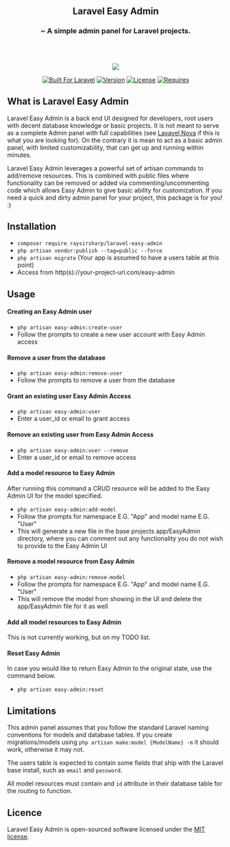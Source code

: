 <h2 align="center">Laravel Easy Admin</h2>
<h3 align="center">~ A simple admin panel for Laravel projects.</h3>
<br><br>
<p align="center"><img src="https://raw.githubusercontent.com/raysirsharp/img-storage/master/easy-admin-header.png"></p>
<p align="center">
<a target="_blank" href="https://laravel.com/"><img src="https://img.shields.io/badge/Built%20For-Laravel-orange" alt="Built For Laravel"></a>
<a target="_blank" href="https://packagist.org/packages/raysirsharp/laravel-easy-admin"><img src="https://img.shields.io/badge/Current%20Version-0.1.1-blue" alt="Version"></a>
<a target="_blank" href="https://packagist.org/packages/raysirsharp/laravel-easy-admin"><img src="https://img.shields.io/badge/License-MIT-green" alt="License"></a>
<a target="_blank" href="https://laravel.com/"><img src="https://img.shields.io/badge/Requires-Laravel%20%5E7.0-red" alt="Requires"></a>
</p>

## What is Laravel Easy Admin

Laravel Easy Admin is a back end UI designed for developers, root users with decent database knowledge or basic projects. It is not meant to serve as a complete Admin panel with full capabilities (see <a href="https://nova.laravel.com/">Lavavel Nova</a> if this is what you are looking for). On the contrary it is mean to act as a basic admin panel, with limited customizability, that can get up and running within minutes.

Laravel Easy Admin leverages a powerful set of artisan commands to add/remove resources. This is combined with public files where functionality can be removed or added via commenting/uncommenting code which allows Easy Admin to give basic ability for customization. If you need a quick and dirty admin panel for your project, this package is for you! :)


## Installation
- `composer require raysirsharp/laravel-easy-admin`
- `php artisan vendor:publish --tag=public --force`
- `php artisan migrate` (Your app is assumed to have a users table at this point)
- Access from http(s)://your-project-url.com/easy-admin

## Usage

#### Creating an Easy Admin user
- `php artisan easy-admin:create-user`
- Follow the prompts to create a new user account with Easy Admin access

#### Remove a user from the database
- `php artisan easy-admin:remove-user`
- Follow the prompts to remove a user from the database

#### Grant an existing user Easy Admin Access
- `php artisan easy-admin:user`
- Enter a user_id or email to grant access

#### Remove an existing user from Easy Admin Access
- `php artisan easy-admin:user --remove`
- Enter a user_id or email to remove access

#### Add a model resource to Easy Admin
After running this command a CRUD resource will be added to the Easy Admin UI for the model specified.
- `php artisan easy-admin:add-model`
- Follow the prompts for namespace E.G. "App" and model name E.G. "User"
- This will generate a new file in the base projects app/EasyAdmin directory, where you can comment out any functionality you do not wish to provide to the Easy Admin UI

#### Remove a model resource from Easy Admin
- `php artisan easy-admin:remove-model`
- Follow the prompts for namespace E.G. "App" and model name E.G. "User"
- This will remove the model from showing in the UI and delete the app/EasyAdmin file for it as well

#### Add all model resources to Easy Admin
This is not currently working, but on my TODO list.

#### Reset Easy Admin
In case you would like to return Easy Admin to the original state, use the command below.
- `php artisan easy-admin:reset`

## Limitations
This admin panel assumes that you follow the standard Laravel naming conventions for models and database tables. If you create migrations/models using `php artisan make:model {ModelName} -m` it should work, otherwise it may not. 

The users table is expected to contain some fields that ship with the Laravel base install, such as `email` and `password`. 

All model resources must contain and `id` attribute in their database table for the routing to function.

## Licence
Laravel Easy Admin is open-sourced software licensed under the [MIT license](LICENSE.md).
